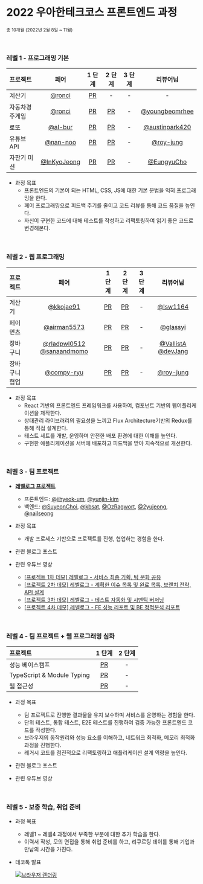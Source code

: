 # 2022 우아한테크코스 프론트엔드 과정

<sub>총 10개월 (2022년 2월 8일 ~ 11월)</sub>

<br />

### 레벨 1 - 프로그래밍 기본

| 프로젝트       |                     페어                     |                                  1 단계                                   |                                   2 단계                                   | 3 단계 |                      리뷰어님                      |
| :------------- | :------------------------------------------: | :-----------------------------------------------------------------------: | :------------------------------------------------------------------------: | :----: | :------------------------------------------------: |
| 계산기         |      [@ronci](https://github.com/ronci)      |    [PR](https://github.com/woowacourse/javascript-calculator/pull/46)     |                                     -                                      |   -    |                         -                          |
| 자동차경주게임 |      [@ronci](https://github.com/ronci)      |     [PR](https://github.com/woowacourse/javascript-racingcar/pull/87)     |     [PR](https://github.com/woowacourse/javascript-racingcar/pull/141)     |   -    | [@youngbeomrhee](https://github.com/youngbeomrhee) |
| 로또           |     [@al-bur](https://github.com/al-bur)     |       [PR](https://github.com/woowacourse/javascript-lotto/pull/87)       |       [PR](https://github.com/woowacourse/javascript-lotto/pull/120)       |   -    | [@austinpark420](https://github.com/austinpark420) |
| 유튜브API      |    [@nan-noo](https://github.com/nan-noo)    | [PR](https://github.com/woowacourse/javascript-youtube-classroom/pull/86) | [PR](https://github.com/woowacourse/javascript-youtube-classroom/pull/115) |   -    |      [@roy-jung](https://github.com/roy-jung)      |
| 자판기 미션    | [@InKyoJeong](https://github.com/InKyoJeong) |  [PR](https://github.com/woowacourse/javascript-vendingmachine/pull/27)   |   [PR](https://github.com/woowacourse/javascript-vendingmachine/pull/47)   |   -    |     [@EungyuCho](https://github.com/EungyuCho)     |

- 과정 목표
  - 프론트엔드의 기본이 되는 HTML, CSS, JS에 대한 기본 문법을 익혀 프로그래밍을 한다.
  - 페어 프로그래밍으로 피드백 주기를 줄이고 코드 리뷰를 통해 코드 품질을 높인다.
  - 자신이 구현한 코드에 대해 테스트를 작성하고 리팩토링하여 읽기 좋은 코드로 변경해본다.

<br/>

### 레벨 2 - 웹 프로그래밍

| 프로젝트      |                                             페어                                              |                                1 단계                                 |                                2 단계                                 | 3 단계 |                                    리뷰어님                                     |
| :------------ | :-------------------------------------------------------------------------------------------: | :-------------------------------------------------------------------: | :-------------------------------------------------------------------: | :----: | :-----------------------------------------------------------------------------: |
| 계산기        |                           [@kkojae91](https://github.com/kkojae91)                            |     [PR](https://github.com/woowacourse/react-calculator/pull/1)      |     [PR](https://github.com/woowacourse/react-calculator/pull/47)     |   -    |                     [@lsw1164](https://github.com/lsw1164)                      |
| 페이먼츠      |                         [@airman5573](https://github.com/airman5573)                          |      [PR](https://github.com/woowacourse/react-payments/pull/86)      |     [PR](https://github.com/woowacourse/react-payments/pull/157)      |   -    |                     [@glassyi](https://github.com/glassyi)                      |
| 장바구니      | [@rladpwl0512](https://github.com/rladpwl0512) [@sanaandmomo](https://github.com/sanaandmomo) |   [PR](https://github.com/woowacourse/react-shopping-cart/pull/66)    |   [PR](https://github.com/woowacourse/react-shopping-cart/pull/121)   |   -    | [@VallistA](https://github.com/Vallista) [@devJang](https://github.com/devJang) |
| 장바구니 협업 |                          [@compy-ryu](https://github.com/compy-ryu)                           | [PR](https://github.com/woowacourse/react-shopping-cart-prod/pull/35) | [PR](https://github.com/woowacourse/react-shopping-cart-prod/pull/55) |   -    |                    [@roy-jung](https://github.com/roy-jung)                     |

- 과정 목표
  - React 기반의 프론트엔드 프레임워크를 사용하여, 컴포넌트 기반의 웹어플리케이션을 제작한다.
  - 상태관리 라이브러리의 필요성을 느끼고 Flux Architecture기반의 Redux를 통해 직접 설계한다.
  - 테스트 세트를 개발, 운영하며 안전한 배포 환경에 대한 이해를 높인다.
  - 구현한 애플리케이션을 서버에 배포하고 피드백을 받아 지속적으로 개선한다.

<br/>

### 레벨 3 - 팀 프로젝트

- [**레벨로그 프로젝트**](https://github.com/woowacourse-teams/2022-levellog)

  - 프론트엔드: [@jihyeok-um](https://github.com/jihyeok-um), [@yunjin-kim](https://github.com/yunjin-kim)
  - 백엔드: [@SuyeonChoi](https://github.com/SuyeonChoi), [@kbsat](https://github.com/kbsat), [@OzRagwort](https://github.com/OzRagwort), [@2yujeong](https://github.com/2yujeong), [@nailseong](https://github.com/nailseong)

- 과정 목표

  - 개발 프로세스 기반으로 프로젝트를 진행, 협업하는 경험을 한다.

- 관련 블로그 포스트

- 관련 유튜브 영상
  - [[프로젝트 1차 데모] 레벨로그 - 서비스 최종 기획, 팀 문화 공유](https://www.youtube.com/watch?v=-WfwFTYKa90)
  - [[프로젝트 2차 데모] 레벨로그 - 계획한 이슈 목록 및 완료 목록, 브랜치 전략, API 설계](https://www.youtube.com/watch?v=yH1d5MF6s54)
  - [[프로젝트 3차 데모] 레벨로그 - 테스트 자동화 및 시맨틱 버저닝](https://www.youtube.com/watch?v=5-6levr8Nxw)
  - [[프로젝트 4차 데모] 레벨로그 - FE 성능 리포트 및 BE 정적분석 리포트](https://www.youtube.com/watch?v=r1vOel1zDn8)

<br/>

### 레벨 4 - 팀 프로젝트 + 웹 프로그래밍 심화

| 프로젝트                   |                           1 단계                           | 2 단계 |
| :------------------------- | :--------------------------------------------------------: | :----: |
| 성능 베이스캠프            | [PR](https://github.com/woowacourse/perf-basecamp/pull/34) |   -    |
| TypeScript & Module Typing |   [PR](https://github.com/woowacourse/ts-module/pull/14)   |   -    |
| 웹 접근성                  | [PR](https://github.com/woowacourse/a11y-airline/pull/36)  |   -    |

- 과정 목표

  - 팀 프로젝트로 진행한 결과물을 유지 보수하며 서비스를 운영하는 경험을 한다.
  - 단위 테스트, 통합 테스트, E2E 테스트를 진행하여 검증 가능한 프론트엔드 코드를 작성한다.
  - 브라우저의 동작원리와 성능 요소를 이해하고, 네트워크 최적화, 메모리 최적화 과정을 진행한다.
  - 레거시 코드를 점진적으로 리팩토링하고 애플리케이션 설계 역량을 높인다.

- 관련 블로그 포스트

- 관련 유튜브 영상

<br/>

### 레벨 5 - 보충 학습, 취업 준비

- 과정 목표

  - 레벨1 ~ 레벨4 과정에서 부족한 부분에 대한 추가 학습을 한다.
  - 이력서 작성, 모의 면접을 통해 취업 준비를 하고, 리쿠르팅 데이를 통해 기업과 만남의 시간을 가진다.

- 테코톡 발표

  [![브라우저 렌더링](https://img.youtube.com/vi/v8H5ujL4Tt8/0.jpg)](https://www.youtube.com/watch?v=v8H5ujL4Tt8)

